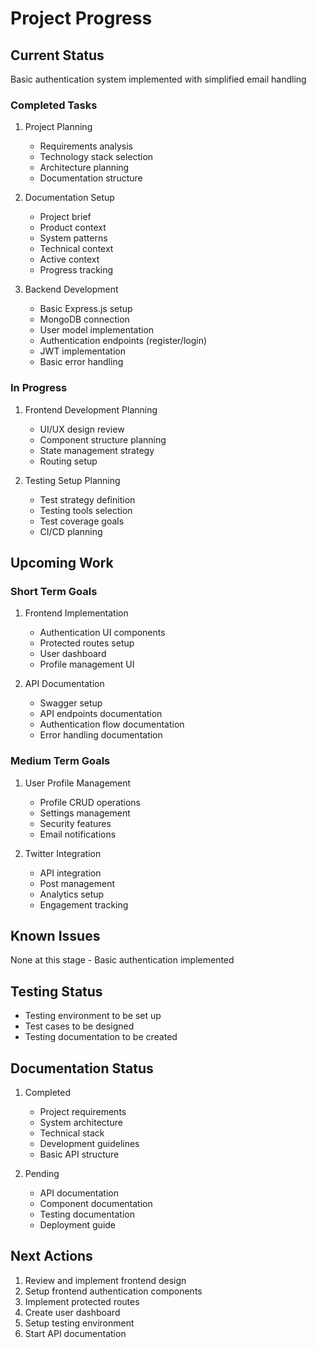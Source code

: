 # Project Progress

## Current Status
Basic authentication system implemented with simplified email handling

### Completed Tasks
1. Project Planning
   - Requirements analysis
   - Technology stack selection
   - Architecture planning
   - Documentation structure

2. Documentation Setup
   - Project brief
   - Product context
   - System patterns
   - Technical context
   - Active context
   - Progress tracking

3. Backend Development
   - Basic Express.js setup
   - MongoDB connection
   - User model implementation
   - Authentication endpoints (register/login)
   - JWT implementation
   - Basic error handling

### In Progress
1. Frontend Development Planning
   - UI/UX design review
   - Component structure planning
   - State management strategy
   - Routing setup

2. Testing Setup Planning
   - Test strategy definition
   - Testing tools selection
   - Test coverage goals
   - CI/CD planning

## Upcoming Work

### Short Term Goals
1. Frontend Implementation
   - Authentication UI components
   - Protected routes setup
   - User dashboard
   - Profile management UI

2. API Documentation
   - Swagger setup
   - API endpoints documentation
   - Authentication flow documentation
   - Error handling documentation

### Medium Term Goals
1. User Profile Management
   - Profile CRUD operations
   - Settings management
   - Security features
   - Email notifications

2. Twitter Integration
   - API integration
   - Post management
   - Analytics setup
   - Engagement tracking

## Known Issues
None at this stage - Basic authentication implemented

## Testing Status
- Testing environment to be set up
- Test cases to be designed
- Testing documentation to be created

## Documentation Status
1. Completed
   - Project requirements
   - System architecture
   - Technical stack
   - Development guidelines
   - Basic API structure

2. Pending
   - API documentation
   - Component documentation
   - Testing documentation
   - Deployment guide

## Next Actions
1. Review and implement frontend design
2. Setup frontend authentication components
3. Implement protected routes
4. Create user dashboard
5. Setup testing environment
6. Start API documentation 